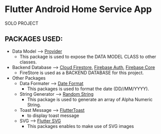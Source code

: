# Flutter Android Home Service App

SOLO PROJECT

## PACKAGES USED:
  - Data Model --> [Provider](https://pub.dev/packages/provider)
      - This package is used to expose the DATA MODEL CLASS to other classes.
  - Backend Database --> [Cloud Firestore](https://pub.dev/packages/cloud_firestore), [Firebase Auth](https://pub.dev/packages/firebase_auth), [Firebase Core](https://pub.dev/packages/firebase_core)
      - FireStore is used as a BACKEND DATABASE  for this project.
  - Other Packages
      - Data Formater --> [Date Format](https://pub.dev/packages/date_format)
          - This packages is used to format the date (DD//MM/YYYY).
      - String Generator --> [Random String](https://pub.dev/packages/random_string)
          - This package is used to generate an array of Alpha Numeric String.
      - Toast Message --> [FlutterToast](https://pub.dev/packages/fluttertoast)
          - to display toast message
      - SVG --> [Flutter SVG](https://pub.dev/packages/flutter_svg)
          - This packages enables to make use of SVG images

